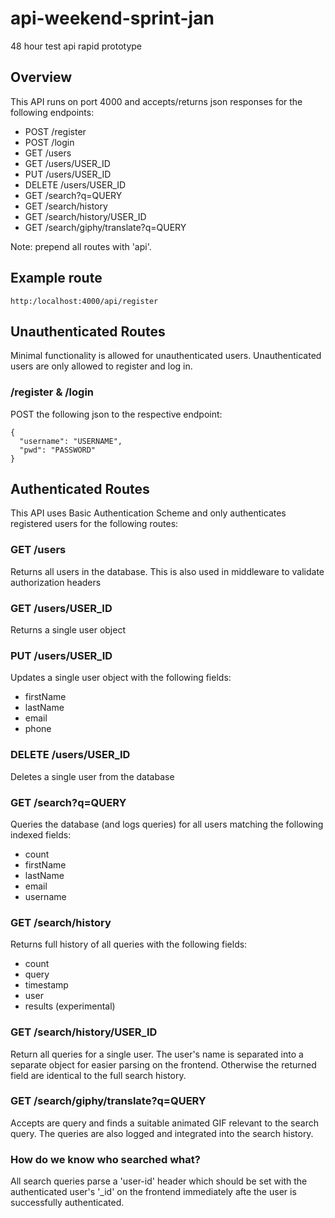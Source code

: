 # api-weekend-sprint-jan
48 hour test api rapid prototype

## Overview
This API runs on port 4000 and accepts/returns json responses for the following endpoints:

- POST /register
- POST /login
- GET /users
- GET /users/USER_ID
- PUT /users/USER_ID
- DELETE /users/USER_ID
- GET /search?q=QUERY
- GET /search/history
- GET /search/history/USER_ID
- GET /search/giphy/translate?q=QUERY

Note: prepend all routes with 'api'.

## Example route
```
http:/localhost:4000/api/register
```

## Unauthenticated Routes
Minimal functionality is allowed for unauthenticated users. Unauthenticated users are only allowed to register and log in.

### /register & /login

POST the following json to the respective endpoint:
```
{
  "username": "USERNAME",
  "pwd": "PASSWORD"
}
```

## Authenticated Routes
This API uses Basic Authentication Scheme and only authenticates registered users for the following routes:

### GET /users
Returns all users in the database. This is also used in middleware to validate authorization headers

### GET /users/USER_ID
Returns a single user object

### PUT /users/USER_ID
Updates a single user object with the following fields:
- firstName
- lastName
- email
- phone

### DELETE /users/USER_ID
Deletes a single user from the database

### GET /search?q=QUERY
Queries the database (and logs queries) for all users matching the following indexed fields:
- count
- firstName
- lastName
- email
- username

### GET /search/history
Returns full history of all queries with the following fields:
- count
- query
- timestamp
- user
- results (experimental)

### GET /search/history/USER_ID
Return all queries for a single user. The user's name is separated into a separate object for easier parsing on the frontend. Otherwise the returned field are identical to the full search history.

### GET /search/giphy/translate?q=QUERY
Accepts are query and finds a suitable animated GIF relevant to the search query. The queries are also logged and integrated into the search history.

### How do we know who searched what?
All search queries parse a 'user-id' header which should be set with the authenticated user's '_id' on the frontend immediately afte the user is successfully authenticated.
